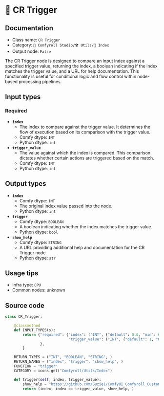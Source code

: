 # 🔢 CR Trigger
## Documentation
- Class name: `CR Trigger`
- Category: `🧩 Comfyroll Studio/🛠️ Utils/🔢 Index`
- Output node: `False`

The CR Trigger node is designed to compare an input index against a specified trigger value, returning the index, a boolean indicating if the index matches the trigger value, and a URL for help documentation. This functionality is useful for conditional logic and flow control within node-based processing pipelines.
## Input types
### Required
- **`index`**
    - The index to compare against the trigger value. It determines the flow of execution based on its comparison with the trigger value.
    - Comfy dtype: `INT`
    - Python dtype: `int`
- **`trigger_value`**
    - The value against which the index is compared. This comparison dictates whether certain actions are triggered based on the match.
    - Comfy dtype: `INT`
    - Python dtype: `int`
## Output types
- **`index`**
    - Comfy dtype: `INT`
    - The original index value passed into the node.
    - Python dtype: `int`
- **`trigger`**
    - Comfy dtype: `BOOLEAN`
    - A boolean indicating whether the index matches the trigger value.
    - Python dtype: `bool`
- **`show_help`**
    - Comfy dtype: `STRING`
    - A URL providing additional help and documentation for the CR Trigger node.
    - Python dtype: `str`
## Usage tips
- Infra type: `CPU`
- Common nodes: unknown


## Source code
```python
class CR_Trigger: 

    @classmethod
    def INPUT_TYPES(s):
        return {"required": {"index": ("INT", {"default": 0.0, "min": 0.0, "max": 9999.0, "step": 1.0,}),
                             "trigger_value": ("INT", {"default": 1, "min": 0, "max": 10000}),        
                },
        }

    RETURN_TYPES = ("INT", "BOOLEAN", "STRING", )
    RETURN_NAMES = ("index", "trigger", "show_help", )
    FUNCTION = "trigger"
    CATEGORY = icons.get("Comfyroll/Utils/Index")

    def trigger(self, index, trigger_value):
        show_help = "https://github.com/Suzie1/ComfyUI_Comfyroll_CustomNodes/wiki/Index-Nodes#cr-trigger"
        return (index, index == trigger_value, show_help, )

```
